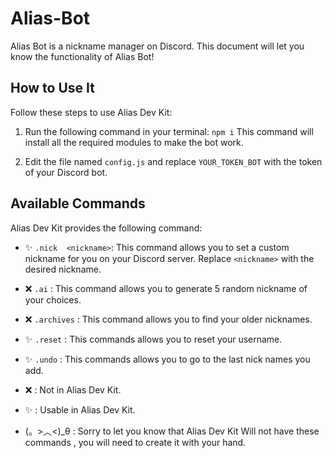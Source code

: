 

# Alias-Bot

Alias Bot is a  nickname manager on Discord. This document will let you know the  functionality of Alias Bot!

## How to Use It

Follow these steps to use Alias Dev Kit:

1. Run the following command in your terminal:
`npm i` This command will install all the required modules to make the bot work.

2. Edit the file named `config.js` and replace `YOUR_TOKEN_BOT` with the token of your Discord bot.

## Available Commands

Alias Dev Kit provides the following command:

- ✨ `.nick  <nickname>`: This command allows you to set a custom nickname for you on your Discord server.  Replace `<nickname>` with the desired nickname.
- ❌ `.ai` : This command allows you to generate 5 random nickname of your choices.
- ❌ `.archives` : This command allows you to find your older nicknames.
- ✨ `.reset` : This commands allows you to reset your username.
- ✨ `.undo` : This commands allows you to go to the last nick names you add.

- ❌ : Not in Alias Dev Kit.
- ✨ : Usable in Alias Dev Kit.

- (。>︿<)_θ : Sorry to let you know that Alias Dev Kit Will not have these commands , you will need to create it with your hand.



